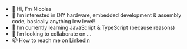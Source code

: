 - 👋 Hi, I’m Nicolas
- 👀 I’m interested in DIY hardware, embedded development & assembly code, basically anything low level!
- 🌱 I’m currently learning JavaScript & TypeScript (because reasons)
- 💞️ I’m looking to collaborate on ...
- 📫 How to reach me on [LinkedIn](hhttps://ca.linkedin.com/in/nicolas-montmarquette-16a50853/en)

<!---
nmontmarquette/nmontmarquette is a ✨ special ✨ repository because its `README.md` (this file) appears on your GitHub profile.
You can click the Preview link to take a look at your changes.
--->
